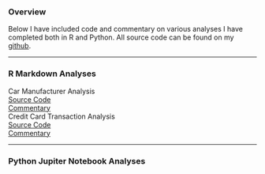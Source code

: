 <h3>Overview</h3>
Below I have included code and commentary on various analyses I have completed both in R and Python.
All source code can be found on my <a href="https://github.com/atowey01">github</a>.
<hr>
<h3>R Markdown Analyses</h3>
<p1>Car Manufacturer Analysis<br/>
<a href="https://github.com/atowey01/R-Data-Science-Projects/blob/master/Car%20Check%20Time%20Analysis%20-%20Regression%20Problem/Car%20Manufacturer%20Analysis.Rmd">Source Code</a><br/>
<a href="http://rpubs.com/atowey01/CarManufacturerHTML">Commentary</a></p1>
<br/>
<p1>Credit Card Transaction Analysis<br/>
<a href="https://github.com/atowey01/R-Data-Science-Projects/blob/master/Credit%20Card%20Fraud%20Analysis%20-%20Classification%20Problem/Credit%20Card%20Fruad%20Analysis.Rmd">Source Code</a><br/>
<a href="http://rpubs.com/atowey01/CCTransactionAnalysis">Commentary</a></p1>
<br/>
<hr>
<h3>Python Jupiter Notebook Analyses</h3>

